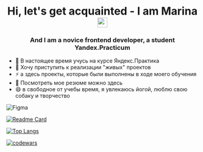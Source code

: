  <h1 align="center">Hi, let's get acquainted - I am Marina</a> 
 <img src="https://github.com/blackcater/blackcater/raw/main/images/Hi.gif" height="26"/></h1>
 <h3 align="center">And I am a novice frontend developer, a student Yandex.Practicum</h3>
 
 
 - 🌱 В настоящее время учусь на курсе Яндекс.Практика
 - 👯 Хочу приступить к реализации "живых" проeктов 
 - ⚡ а здесь проекты, которые были выполнены в ходе моего обучения
 - 💬 Посмотреть мое резюме можно здесь
 - 😄 в свободное от учебы время, я увлекаюсь йогой, люблю свою собаку и творчество
 
 
 ![Figma](https://img.shields.io/badge/figma-%23F24E1E.svg?style=for-the-badge&logo=figma&logoColor=white)
                    
                

<!-- Ссылки -->
<!-- на репозиторий -->
[![Readme Card](https://github-readme-stats.vercel.app/api/pin/?username=gutmalina&repo=russian-travel)](https://github.com/gutmalina/russian-travel)

<!-- на статистику подровная версия -->
[![Top Langs](https://github-readme-stats.vercel.app/api/top-langs/?username=gutmalina)](https://github.com/gutmalina/github-readme-stats)

<!-- на Codewars Большой (large):   -->
[![codewars](https://www.codewars.com/users/gutmalina/badges/large)](https://www.codewars.com/users/gutmalina/badges/large)   



<!-- не используется -->

<!-- ### Hi there 👋 -->

<!---ссылка на статистику Для компактной версии-->
<!-- [![Top Langs](https://github-readme-stats.vercel.app/api/top-langs/?username=gutmalina&layout=compact)](https://github.com/gutmalina/github-readme-stats) -->

<!-- ссылка на Codewars Маленький (small):   -->
<!-- [![codewars](https://www.codewars.com/users/gutmalina/badges/small)](https://www.codewars.com/users/gutmalina/badges/small)  -->

<!-- ссылка на Codewars Крошечный (micro):   -->
<!-- [![codewars](https://www.codewars.com/users/gutmalina/badges/micro)](https://www.codewars.com/users/gutmalina/badges/micro) -->
